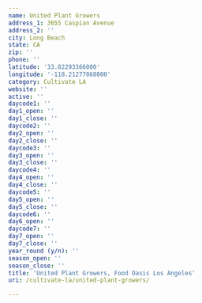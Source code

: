 ```yaml
---
name: United Plant Growers
address_1: 3655 Caspian Avenue
address_2: ''
city: Long Beach
state: CA
zip: ''
phone: ''
latitude: '33.82293366000'
longitude: '-118.21277068000'
category: Cultivate LA
website: ''
active: ''
daycode1: ''
day1_open: ''
day1_close: ''
daycode2: ''
day2_open: ''
day2_close: ''
daycode3: ''
day3_open: ''
day3_close: ''
daycode4: ''
day4_open: ''
day4_close: ''
daycode5: ''
day5_open: ''
day5_close: ''
daycode6: ''
day6_open: ''
daycode7: ''
day7_open: ''
day7_close: ''
year_round (y/n): ''
season_open: ''
season_close: ''
title: 'United Plant Growers, Food Oasis Los Angeles'
uri: /cultivate-la/united-plant-growers/

---
```

